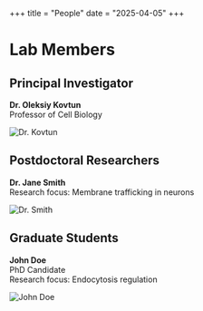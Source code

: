 +++
title = "People"
date = "2025-04-05"
+++

# Lab Members

## Principal Investigator

**Dr. Oleksiy Kovtun**  
Professor of Cell Biology

![Dr. Kovtun](/img/kovtun.jpg)

## Postdoctoral Researchers

**Dr. Jane Smith**  
Research focus: Membrane trafficking in neurons

![Dr. Smith](/img/smith.jpg)

## Graduate Students

**John Doe**  
PhD Candidate  
Research focus: Endocytosis regulation

![John Doe](/img/doe.jpg)